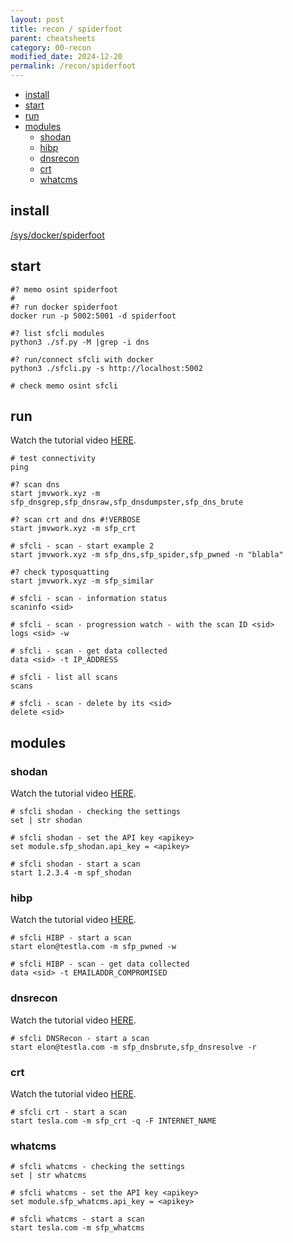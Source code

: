 ```yaml
---
layout: post
title: recon / spiderfoot
parent: cheatsheets
category: 00-recon
modified_date: 2024-12-20
permalink: /recon/spiderfoot
---
```

<!-- vscode-markdown-toc -->
* [install](#install)
* [start](#start)
* [run](#run)
* [modules](#modules)
	* [shodan](#shodan)
	* [hibp](#hibp)
	* [dnsrecon](#dnsrecon)
	* [crt](#crt)
	* [whatcms](#whatcms)

<!-- vscode-markdown-toc-config
	numbering=false
	autoSave=true
	/vscode-markdown-toc-config -->
<!-- /vscode-markdown-toc -->

## <a name='install'></a>install

[/sys/docker/spiderfoot](/sys/docker#spiderfoot)

## <a name='start'></a>start
```batch
#? memo osint spiderfoot
#
#? run docker spiderfoot
docker run -p 5002:5001 -d spiderfoot

#? list sfcli modules
python3 ./sf.py -M |grep -i dns

#? run/connect sfcli with docker
python3 ./sfcli.py -s http://localhost:5002

# check memo osint sfcli
```

## <a name='run'></a>run

Watch the tutorial video [HERE](https://asciinema.org/a/126064).
```batch
# test connectivity
ping

#? scan dns
start jmvwork.xyz -m sfp_dnsgrep,sfp_dnsraw,sfp_dnsdumpster,sfp_dns_brute

#? scan crt and dns #!VERBOSE
start jmvwork.xyz -m sfp_crt

# sfcli - scan - start example 2
start jmvwork.xyz -m sfp_dns,sfp_spider,sfp_pwned -n "blabla"

#? check typosquatting
start jmvwork.xyz -m sfp_similar

# sfcli - scan - information status
scaninfo <sid>

# sfcli - scan - progression watch - with the scan ID <sid>
logs <sid> -w

# sfcli - scan - get data collected
data <sid> -t IP_ADDRESS

# sfcli - list all scans 
scans

# sfcli - scan - delete by its <sid>
delete <sid>
```

## <a name='modules'></a>modules
### <a name='shodan'></a>shodan

Watch the tutorial video [HERE](https://asciinema.org/a/127601).
```batch
# sfcli shodan - checking the settings 
set | str shodan

# sfcli shodan - set the API key <apikey>
set module.sfp_shodan.api_key = <apikey>

# sfcli shodan - start a scan
start 1.2.3.4 -m spf_shodan
```

### <a name='hibp'></a>hibp

Watch the tutorial video [HERE](https://asciinema.org/a/128731).
```batch
# sfcli HIBP - start a scan
start elon@testla.com -m sfp_pwned -w

# sfcli HIBP - scan - get data collected
data <sid> -t EMAILADDR_COMPROMISED
```
### <a name='dnsrecon'></a>dnsrecon

Watch the tutorial video [HERE](https://asciinema.org/a/295912).
```batch
# sfcli DNSRecon - start a scan
start elon@testla.com -m sfp_dnsbrute,sfp_dnsresolve -r
```
### <a name='crt'></a>crt

Watch the tutorial video [HERE](https://asciinema.org/a/295946).
```batch
# sfcli crt - start a scan
start tesla.com -m sfp_crt -q -F INTERNET_NAME
```
### <a name='whatcms'></a>whatcms

```batch
# sfcli whatcms - checking the settings 
set | str whatcms

# sfcli whatcms - set the API key <apikey>
set module.sfp_whatcms.api_key = <apikey>

# sfcli whatcms - start a scan
start tesla.com -m sfp_whatcms
```


